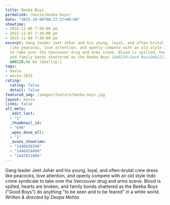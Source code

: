 ```yaml
---
title: Beeba Boys
permalink: /movie/beeba-boys/
date: "2015-10-06T00:37:27+00:00"
showtime:
- 2015-11-06 7:30:00 pm
- 2015-11-07 7:30:00 pm
- 2015-11-08 7:30:00 pm
excerpt: Gang leader Jeet Johar and his young, loyal, and often-brutal crew dress
  like peacocks, love attention, and openly compete with an old style Indo crime syndicate
  to take over the Vancouver drug and arms scene. Blood is spilled, hearts are broken,
  and family bonds shattered as the Beeba Boys (&#8220;Good Boys&#8221;) do anything
  &#8220;to be [&hellip;]
tags:
- movie
- movie-2015
rating:
  rating: false
  detail: false
featured_img: /images/feature/beeba-boys.jpg
layout: movie
links: false
all_meta:
  _edit_last:
  - "1"
  _thumbnail_id:
  - "696"
  _wpas_done_all:
  - "1"
  _evans_showtime:
  - "1446838200"
  - "1446924600"
  - "1447011000"
---
```


Gang leader Jeet Johar and his young, loyal, and often-brutal crew dress like peacocks, love attention, and openly compete with an old style Indo crime syndicate to take over the Vancouver drug and arms scene. Blood is spilled, hearts are broken, and family bonds shattered as the Beeba Boys ("Good Boys") do anything "to be seen and to be feared" in a white world. *Written &amp; directed by Deepa Mehta.*